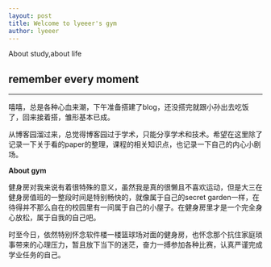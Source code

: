 ```yaml
---
layout: post
title: Welcome to lyeeer's gym
author: lyeeer
---
```


About study,about life

## remember every moment
-----

嘻嘻，总是各种心血来潮，下午准备搭建了blog，还没搭完就跟小孙出去吃饭了，回来接着搭，雏形基本已成。

从博客园溜过来，总觉得博客园过于学术，只能分享学术和技术。希望在这里除了记录一下关于看的paper的整理，课程的相关知识点，也记录一下自己的内心小剧场。

**About gym**

健身房对我来说有着很特殊的意义，虽然我是真的很懒且不喜欢运动，但是大三在健身房值班的一整段时间是特别畅快的，就像属于自己的secret garden一样，在待得并不那么自在的校园里有一间属于自己的小屋子。在健身房里才是一个完全身心放松，属于自我的自己吧。

时至今日，依然特别怀念软件楼一楼篮球场对面的健身房，也怀念那个抗住家庭琐事带来的心理压力，暂且放下当下的迷茫，奋力一搏参加各种比赛，认真严谨完成学业任务的自己。



